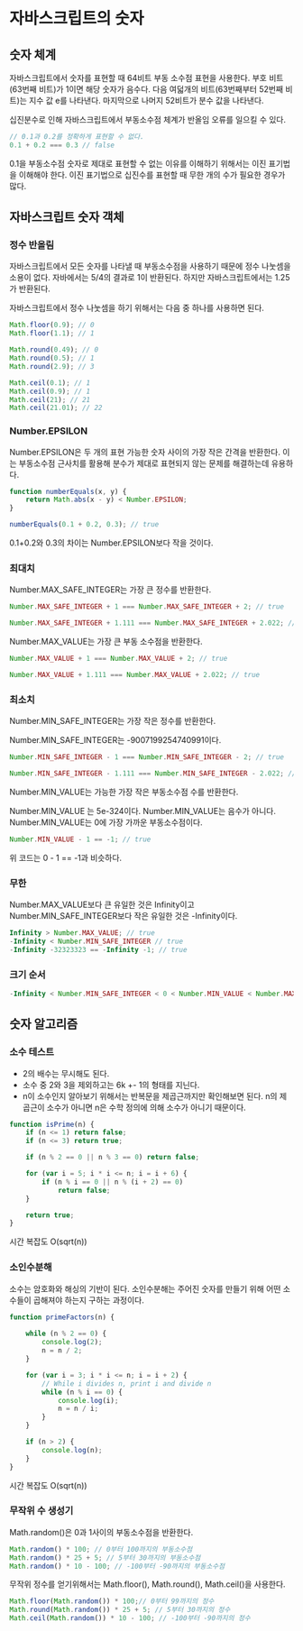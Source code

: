# 자바스크립트의 숫자



## 숫자  체계



자바스크립트에서 숫자를 표현할 때 64비트 부동 소수점 표현을 사용한다. 부호 비트(63번째 비트)가 1이면 해당 숫자가 음수다. 다음 여덟개의 비트(63번째부터 52번째 비트)는 지수 값 e를 나타낸다. 마지막으로 나머지 52비트가 분수 값을 나타낸다.

십진분수로 인해 자바스크립트에서 부동소수점 체계가 반올임 오류를 일으킬 수 있다.

```javascript
// 0.1과 0.2를 정확하게 표현할 수 없다.
0.1 + 0.2 === 0.3 // false
```

0.1을 부동소수점 숫자로 제대로 표현할 수 없는 이유를 이해하기 위해서는 이진 표기법을 이해해야 한다. 이진 표기법으로 십진수를 표현할 때 무한 개의 수가 필요한 경우가 많다.



## 자바스크립트 숫자 객체



### 정수 반올림

자바스크립트에서 모든 숫자를 나타낼 때 부동소수점을 사용하기 때문에 정수 나눗셈을 소용이 없다. 자바에서는 5/4의 결과로 1이 반환된다. 하지만 자바스크립트에서는 1.25가 반환된다.

자바스크립트에서 정수 나눗셈을 하기 위해서는 다음 중 하나를 사용하면 된다.

```javascript
Math.floor(0.9); // 0
Math.floor(1.1); // 1

Math.round(0.49); // 0
Math.round(0.5); // 1
Math.round(2.9); // 3

Math.ceil(0.1); // 1
Math.ceil(0.9); // 1
Math.ceil(21); // 21
Math.ceil(21.01); // 22
```



### Number.EPSILON

Number.EPSILON은 두 개의 표현 가능한 숫자 사이의 가장 작은 간격을 반환한다. 이는 부동소수점 근사치를 활용해 분수가 제대로 표현되지 않는 문제를 해결하는데 유용하다.

```javascript
function numberEquals(x, y) {
    return Math.abs(x - y) < Number.EPSILON;
}

numberEquals(0.1 + 0.2, 0.3); // true
```

0.1+0.2와 0.3의 차이는 Number.EPSILON보다 작을 것이다.



### 최대치

Number.MAX_SAFE_INTEGER는 가장 큰 정수를 반환한다.

```javascript
Number.MAX_SAFE_INTEGER + 1 === Number.MAX_SAFE_INTEGER + 2; // true

Number.MAX_SAFE_INTEGER + 1.111 === Number.MAX_SAFE_INTEGER + 2.022; // false
```



Number.MAX_VALUE는 가장 큰 부동 소수점을 반환한다.

```javascript
Number.MAX_VALUE + 1 === Number.MAX_VALUE + 2; // true

Number.MAX_VALUE + 1.111 === Number.MAX_VALUE + 2.022; // true
```



### 최소치

Number.MIN_SAFE_INTEGER는 가장 작은 정수를 반환한다.

Number.MIN_SAFE_INTEGER는 -9007199254740991이다.

```javascript
Number.MIN_SAFE_INTEGER - 1 === Number.MIN_SAFE_INTEGER - 2; // true

Number.MIN_SAFE_INTEGER - 1.111 === Number.MIN_SAFE_INTEGER - 2.022; // false
```



Number.MIN_VALUE는 가능한 가장 작은 부동소수점 수를 반환한다.

Number.MIN_VALUE 는 5e-324이다. Number.MIN_VALUE는 음수가 아니다. Number.MIN_VALUE는 0에 가장 가까운 부동소수점이다.

```javascript
Number.MIN_VALUE - 1 == -1; // true
```

위 코드는 0 - 1 == -1과 비슷하다.



### 무한

Number.MAX_VALUE보다 큰 유일한 것은 Infinity이고 Number.MIN_SAFE_INTEGER보다 작은 유일한 것은 -Infinity이다.

```javascript
Infinity > Number.MAX_VALUE; // true
-Infinity < Number.MIN_SAFE_INTEGER // true
-Infinity -32323323 == -Infinity -1; // true
```



### 크기 순서

```javascript
-Infinity < Number.MIN_SAFE_INTEGER < 0 < Number.MIN_VALUE < Number.MAX_SAFE_INTEGER < Number.MAX_VALUE < Infinity
```





## 숫자 알고리즘



### 소수 테스트

- 2의 배수는 무시해도 된다.
- 소수 중 2와 3을  제외하고는 6k +- 1의 형태를 지닌다.
- n이 소수인지 알아보기 위해서는 반복문을 제곱근까지만 확인해보면 된다. n의 제곱근이 소수가 아니면 n은 수학 정의에 의해 소수가 아니기 때문이다.

```javascript
function isPrime(n) {
    if (n <= 1) return false;
    if (n <= 3) return true;

    if (n % 2 == 0 || n % 3 == 0) return false;

    for (var i = 5; i * i <= n; i = i + 6) {
        if (n % i == 0 || n % (i + 2) == 0)
            return false;
    }

    return true;
}
```

시간 복잡도 O(sqrt(n))



### 소인수분해

소수는 암호화와 해싱의 기반이 된다. 소인수분해는 주어진 숫자를 만들기 위해 어떤 소수들이 곱해져야 하는지 구하는 과정이다.

```javascript
function primeFactors(n) {
    
    while (n % 2 == 0) {
        console.log(2);
        n = n / 2;
    }

    for (var i = 3; i * i <= n; i = i + 2) {
        // While i divides n, print i and divide n
        while (n % i == 0) {
            console.log(i);
            n = n / i;
        }
    }

    if (n > 2) {
        console.log(n);
    }
}
```

시간 복잡도 O(sqrt(n))



### 무작위 수 생성기

Math.random()은 0과 1사이의 부동소수점을 반환한다.

```javascript
Math.random() * 100; // 0부터 100까지의 부동소수점
Math.random() * 25 + 5; // 5부터 30까지의 부동소수점
Math.random() * 10 - 100; // -100부터 -90까지의 부동소수점
```

무작위 정수를 얻기위해서는 Math.floor(), Math.round(), Math.ceil()을 사용한다.

```javascript
Math.floor(Math.random()) * 100;// 0부터 99까지의 정수
Math.round(Math.random()) * 25 + 5; // 5부터 30까지의 정수
Math.ceil(Math.random()) * 10 - 100; // -100부터 -90까지의 정수
```

